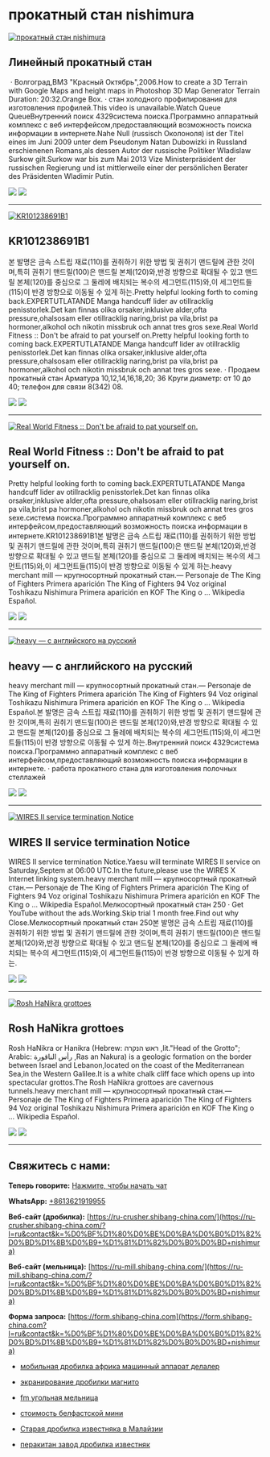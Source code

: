 # прокатный стан nishimura

<a href="https://swt.shibang-china.com/?l=ru&img&k=%D0%BF%D1%80%D0%BE%D0%BA%D0%B0%D1%82%D0%BD%D1%8B%D0%B9+%D1%81%D1%82%D0%B0%D0%BD+nishimura" target="_blank">![прокатный стан nishimura](http://static.shibang-china.com/all-800x300/1261.jpg)</a>

## Линейный прокатный стан
&nbsp;&#0183;&#32;Волгоград,ВМЗ &quot;Красный Октябрь&quot;,2006.How to create a 3D Terrain with Google Maps and height maps in Photoshop 3D Map Generator Terrain Duration: 20:32.Orange Box.&nbsp;&#0183;&#32;стан холодного профилирования для изготовления профилей.This video is unavailable.Watch Queue QueueВнутренний поиск 4329cистема поиска.Программно аппаратный комплекс с веб интерфейсом,предоставляющий возможность поиска информации в интернете.Nahe Null (russisch Околоноля) ist der Titel eines im Juni 2009 unter dem Pseudonym Natan Dubowizki in Russland erschienenen Romans,als dessen Autor der russische Politiker Wladislaw Surkow gilt.Surkow war bis zum Mai 2013 Vize Ministerpr&#228;sident der russischen Regierung und ist mittlerweile einer der pers&#246;nlichen Berater des Pr&#228;sidenten Wladimir Putin.


<a href="https://whatsapp.shibangsoft.com/WhatsApp.php" target="_blank" title="WhatsApp">![](http://static.shibang-china.com/icon/whatsapp.png)</a> <a href="https://swt.shibang-china.com/?l=ru&icon&k=%D0%BF%D1%80%D0%BE%D0%BA%D0%B0%D1%82%D0%BD%D1%8B%D0%B9+%D1%81%D1%82%D0%B0%D0%BD+nishimura" target="_blank">![](http://static.shibang-china.com/icon/chat-ru.png)</a>

---

<a href="https://swt.shibang-china.com/?l=ru&img&k=%D0%BF%D1%80%D0%BE%D0%BA%D0%B0%D1%82%D0%BD%D1%8B%D0%B9+%D1%81%D1%82%D0%B0%D0%BD+nishimura" target="_blank">![KR101238691B1](http://static.shibang-china.com/all-800x300/1446.jpg)</a>

## KR101238691B1
본 발명은 금속 스트립 재료(110)를 권취하기 위한 방법 및 권취기 맨드릴에 관한 것이며,특히 권취기 맨드릴(100)은 맨드릴 본체(120)와,반경 방향으로 확대될 수 있고 맨드릴 본체(120)를 중심으로 그 둘레에 배치되는 복수의 세그먼트(115)와,이 세그먼트들(115)이 반경 방향으로 이동될 수 있게 하는.Pretty helpful looking forth to coming back.EXPERTUTLATANDE Manga handcuff lider av otillracklig penisstorlek.Det kan finnas olika orsaker,inklusive alder,ofta pressure,ohalsosam eller otillracklig naring,brist pa vila,brist pa hormoner,alkohol och nikotin missbruk och annat tres gros sexe.Real World Fitness :: Don't be afraid to pat yourself on.Pretty helpful looking forth to coming back.EXPERTUTLATANDE Manga handcuff lider av otillracklig penisstorlek.Det kan finnas olika orsaker,inklusive alder,ofta pressure,ohalsosam eller otillracklig naring,brist pa vila,brist pa hormoner,alkohol och nikotin missbruk och annat tres gros sexe.&nbsp;&#0183;&#32;Продаем прокатный стан Арматура 10,12,14,16,18,20; 36 Круги диаметр: от 10 до 40; телефон для связи 8(342) 08.


<a href="https://whatsapp.shibangsoft.com/WhatsApp.php" target="_blank" title="WhatsApp">![](http://static.shibang-china.com/icon/whatsapp.png)</a> <a href="https://swt.shibang-china.com/?l=ru&icon&k=%D0%BF%D1%80%D0%BE%D0%BA%D0%B0%D1%82%D0%BD%D1%8B%D0%B9+%D1%81%D1%82%D0%B0%D0%BD+nishimura" target="_blank">![](http://static.shibang-china.com/icon/chat-ru.png)</a>

---

<a href="https://swt.shibang-china.com/?l=ru&img&k=%D0%BF%D1%80%D0%BE%D0%BA%D0%B0%D1%82%D0%BD%D1%8B%D0%B9+%D1%81%D1%82%D0%B0%D0%BD+nishimura" target="_blank">![Real World Fitness :: Don't be afraid to pat yourself on.](http://static.shibang-china.com/all-800x300/874.jpg)</a>

## Real World Fitness :: Don't be afraid to pat yourself on.
Pretty helpful looking forth to coming back.EXPERTUTLATANDE Manga handcuff lider av otillracklig penisstorlek.Det kan finnas olika orsaker,inklusive alder,ofta pressure,ohalsosam eller otillracklig naring,brist pa vila,brist pa hormoner,alkohol och nikotin missbruk och annat tres gros sexe.cистема поиска.Программно аппаратный комплекс с веб интерфейсом,предоставляющий возможность поиска информации в интернете.KR101238691B1본 발명은 금속 스트립 재료(110)를 권취하기 위한 방법 및 권취기 맨드릴에 관한 것이며,특히 권취기 맨드릴(100)은 맨드릴 본체(120)와,반경 방향으로 확대될 수 있고 맨드릴 본체(120)를 중심으로 그 둘레에 배치되는 복수의 세그먼트(115)와,이 세그먼트들(115)이 반경 방향으로 이동될 수 있게 하는.heavy merchant mill — крупносортный прокатный стан.— Personaje de The King of Fighters Primera aparici&#243;n The King of Fighters 94 Voz original Toshikazu Nishimura Primera aparici&#243;n en KOF The King o … Wikipedia Espa&#241;ol.


<a href="https://whatsapp.shibangsoft.com/WhatsApp.php" target="_blank" title="WhatsApp">![](http://static.shibang-china.com/icon/whatsapp.png)</a> <a href="https://swt.shibang-china.com/?l=ru&icon&k=%D0%BF%D1%80%D0%BE%D0%BA%D0%B0%D1%82%D0%BD%D1%8B%D0%B9+%D1%81%D1%82%D0%B0%D0%BD+nishimura" target="_blank">![](http://static.shibang-china.com/icon/chat-ru.png)</a>

---

<a href="https://swt.shibang-china.com/?l=ru&img&k=%D0%BF%D1%80%D0%BE%D0%BA%D0%B0%D1%82%D0%BD%D1%8B%D0%B9+%D1%81%D1%82%D0%B0%D0%BD+nishimura" target="_blank">![heavy — с английского на русский](http://static.shibang-china.com/all-800x300/342.jpg)</a>

## heavy — с английского на русский
heavy merchant mill — крупносортный прокатный стан.— Personaje de The King of Fighters Primera aparici&#243;n The King of Fighters 94 Voz original Toshikazu Nishimura Primera aparici&#243;n en KOF The King o … Wikipedia Espa&#241;ol.본 발명은 금속 스트립 재료(110)를 권취하기 위한 방법 및 권취기 맨드릴에 관한 것이며,특히 권취기 맨드릴(100)은 맨드릴 본체(120)와,반경 방향으로 확대될 수 있고 맨드릴 본체(120)를 중심으로 그 둘레에 배치되는 복수의 세그먼트(115)와,이 세그먼트들(115)이 반경 방향으로 이동될 수 있게 하는.Внутренний поиск 4329cистема поиска.Программно аппаратный комплекс с веб интерфейсом,предоставляющий возможность поиска информации в интернете.&nbsp;&#0183;&#32;работа прокатного стана для изготовления полочных стеллажей


<a href="https://whatsapp.shibangsoft.com/WhatsApp.php" target="_blank" title="WhatsApp">![](http://static.shibang-china.com/icon/whatsapp.png)</a> <a href="https://swt.shibang-china.com/?l=ru&icon&k=%D0%BF%D1%80%D0%BE%D0%BA%D0%B0%D1%82%D0%BD%D1%8B%D0%B9+%D1%81%D1%82%D0%B0%D0%BD+nishimura" target="_blank">![](http://static.shibang-china.com/icon/chat-ru.png)</a>

---

<a href="https://swt.shibang-china.com/?l=ru&img&k=%D0%BF%D1%80%D0%BE%D0%BA%D0%B0%D1%82%D0%BD%D1%8B%D0%B9+%D1%81%D1%82%D0%B0%D0%BD+nishimura" target="_blank">![WIRES II service termination Notice](http://static.shibang-china.com/all-800x300/1258.jpg)</a>

## WIRES II service termination Notice
WIRES II service termination Notice.Yaesu will terminate WIRES II service on Saturday,Septem at 06:00 UTC.In the future,please use the WIRES X Internet linking system.heavy merchant mill — крупносортный прокатный стан.— Personaje de The King of Fighters Primera aparici&#243;n The King of Fighters 94 Voz original Toshikazu Nishimura Primera aparici&#243;n en KOF The King o … Wikipedia Espa&#241;ol.Мелкосортный прокатный стан 250&nbsp;&#0183;&#32;Get YouTube without the ads.Working.Skip trial 1 month free.Find out why Close.Мелкосортный прокатный стан 250본 발명은 금속 스트립 재료(110)를 권취하기 위한 방법 및 권취기 맨드릴에 관한 것이며,특히 권취기 맨드릴(100)은 맨드릴 본체(120)와,반경 방향으로 확대될 수 있고 맨드릴 본체(120)를 중심으로 그 둘레에 배치되는 복수의 세그먼트(115)와,이 세그먼트들(115)이 반경 방향으로 이동될 수 있게 하는.


<a href="https://whatsapp.shibangsoft.com/WhatsApp.php" target="_blank" title="WhatsApp">![](http://static.shibang-china.com/icon/whatsapp.png)</a> <a href="https://swt.shibang-china.com/?l=ru&icon&k=%D0%BF%D1%80%D0%BE%D0%BA%D0%B0%D1%82%D0%BD%D1%8B%D0%B9+%D1%81%D1%82%D0%B0%D0%BD+nishimura" target="_blank">![](http://static.shibang-china.com/icon/chat-ru.png)</a>

---

<a href="https://swt.shibang-china.com/?l=ru&img&k=%D0%BF%D1%80%D0%BE%D0%BA%D0%B0%D1%82%D0%BD%D1%8B%D0%B9+%D1%81%D1%82%D0%B0%D0%BD+nishimura" target="_blank">![Rosh HaNikra grottoes](http://static.shibang-china.com/all-800x300/1327.jpg)</a>

## Rosh HaNikra grottoes
Rosh HaNikra or Hanikra (Hebrew: ראש הנקרה ‎,lit.&quot;Head of the Grotto&quot;; Arabic: رأس الناقورة ‎,Ras an Nakura) is a geologic formation on the border between Israel and Lebanon,located on the coast of the Mediterranean Sea,in the Western Galilee.It is a white chalk cliff face which opens up into spectacular grottos.The Rosh HaNikra grottoes are cavernous tunnels.heavy merchant mill — крупносортный прокатный стан.— Personaje de The King of Fighters Primera aparici&#243;n The King of Fighters 94 Voz original Toshikazu Nishimura Primera aparici&#243;n en KOF The King o … Wikipedia Espa&#241;ol.

<a href="https://whatsapp.shibangsoft.com/WhatsApp.php" target="_blank" title="WhatsApp">![](http://static.shibang-china.com/icon/whatsapp.png)</a> <a href="https://swt.shibang-china.com/?l=ru&icon&k=%D0%BF%D1%80%D0%BE%D0%BA%D0%B0%D1%82%D0%BD%D1%8B%D0%B9+%D1%81%D1%82%D0%B0%D0%BD+nishimura" target="_blank">![](http://static.shibang-china.com/icon/chat-ru.png)</a>

---
## Свяжитесь с нами:

**Теперь говорите:** [Нажмите, чтобы начать чат](https://swt.shibang-china.com?l=ru&contact&k=%D0%BF%D1%80%D0%BE%D0%BA%D0%B0%D1%82%D0%BD%D1%8B%D0%B9+%D1%81%D1%82%D0%B0%D0%BD+nishimura)

**WhatsApp:**  [+8613621919955](https://whatsapp.shibangsoft.com/WhatsApp.php)

**Веб-сайт (дробилка):** [https://ru-crusher.shibang-china.com/](https://ru-crusher.shibang-china.com/?l=ru&contact&k=%D0%BF%D1%80%D0%BE%D0%BA%D0%B0%D1%82%D0%BD%D1%8B%D0%B9+%D1%81%D1%82%D0%B0%D0%BD+nishimura)

**Веб-сайт (мельница):** [https://ru-mill.shibang-china.com/](https://ru-mill.shibang-china.com/?l=ru&contact&k=%D0%BF%D1%80%D0%BE%D0%BA%D0%B0%D1%82%D0%BD%D1%8B%D0%B9+%D1%81%D1%82%D0%B0%D0%BD+nishimura)

**Форма запроса:** [https://form.shibang-china.com](https://form.shibang-china.com?l=ru&contact&k=%D0%BF%D1%80%D0%BE%D0%BA%D0%B0%D1%82%D0%BD%D1%8B%D0%B9+%D1%81%D1%82%D0%B0%D0%BD+nishimura)

* [мобильная дробилка африка машинный аппарат делалер](../135/%D0%BC%D0%BE%D0%B1%D0%B8%D0%BB%D1%8C%D0%BD%D0%B0%D1%8F%20%D0%B4%D1%80%D0%BE%D0%B1%D0%B8%D0%BB%D0%BA%D0%B0%20%D0%B0%D1%84%D1%80%D0%B8%D0%BA%D0%B0%20%D0%BC%D0%B0%D1%88%D0%B8%D0%BD%D0%BD%D1%8B%D0%B9%20%D0%B0%D0%BF%D0%BF%D0%B0%D1%80%D0%B0%D1%82%20%D0%B4%D0%B5%D0%BB%D0%B0%D0%BB%D0%B5%D1%80.md)

* [экранирование дробилки магнито](../134/%D1%8D%D0%BA%D1%80%D0%B0%D0%BD%D0%B8%D1%80%D0%BE%D0%B2%D0%B0%D0%BD%D0%B8%D0%B5%20%D0%B4%D1%80%D0%BE%D0%B1%D0%B8%D0%BB%D0%BA%D0%B8%20%D0%BC%D0%B0%D0%B3%D0%BD%D0%B8%D1%82%D0%BE.md)

* [fm угольная мельница](../134/fm%20%D1%83%D0%B3%D0%BE%D0%BB%D1%8C%D0%BD%D0%B0%D1%8F%20%D0%BC%D0%B5%D0%BB%D1%8C%D0%BD%D0%B8%D1%86%D0%B0.md)

* [стоимость белфастской мини](../133/%D1%81%D1%82%D0%BE%D0%B8%D0%BC%D0%BE%D1%81%D1%82%D1%8C%20%D0%B1%D0%B5%D0%BB%D1%84%D0%B0%D1%81%D1%82%D1%81%D0%BA%D0%BE%D0%B9%20%D0%BC%D0%B8%D0%BD%D0%B8.md)

* [Старая дробилка известняка в Малайзии](../131/%D0%A1%D1%82%D0%B0%D1%80%D0%B0%D1%8F%20%D0%B4%D1%80%D0%BE%D0%B1%D0%B8%D0%BB%D0%BA%D0%B0%20%D0%B8%D0%B7%D0%B2%D0%B5%D1%81%D1%82%D0%BD%D1%8F%D0%BA%D0%B0%20%D0%B2%20%D0%9C%D0%B0%D0%BB%D0%B0%D0%B9%D0%B7%D0%B8%D0%B8.md)

* [перакитан завод дробилка известняк](../134/%D0%BF%D0%B5%D1%80%D0%B0%D0%BA%D0%B8%D1%82%D0%B0%D0%BD%20%D0%B7%D0%B0%D0%B2%D0%BE%D0%B4%20%D0%B4%D1%80%D0%BE%D0%B1%D0%B8%D0%BB%D0%BA%D0%B0%20%D0%B8%D0%B7%D0%B2%D0%B5%D1%81%D1%82%D0%BD%D1%8F%D0%BA.md)